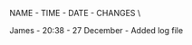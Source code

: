 NAME - TIME - DATE - CHANGES
\ 
<!---Add the \ for a line break--->
James - 20:38 - 27 December - Added log file
